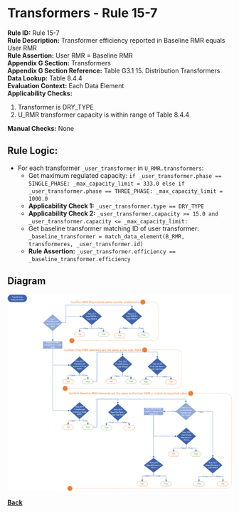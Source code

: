 # Transformers - Rule 15-7
**Rule ID:** Rule 15-7  
**Rule Description:** Transformer efficiency reported in Baseline RMR equals User RMR  
**Rule Assertion:** User RMR = Baseline RMR  
**Appendix G Section:** Transformers  
**Appendix G Section Reference:**  Table G3.1 15. Distribution Transformers  
**Data Lookup:** Table 8.4.4  
**Evaluation Context:**  Each Data Element   
**Applicability Checks:**
1. Transformer is DRY_TYPE
2. U_RMR transformer capacity is within range of Table 8.4.4  

**Manual Checks:** None  

## Rule Logic:
- For each transformer `_user_transformer` in `U_RMR.transformers`:
    - Get maximum regulated capacity: `if _user_transformer.phase == SINGLE_PHASE: _max_capacity_limit = 333.0 else if _user_transformer.phase == THREE_PHASE: _max_capacity_limit = 1000.0`  
    - **Applicability Check 1:** `_user_transformer.type == DRY_TYPE`  
    - **Applicability Check 2:** `_user_transformer.capacity >= 15.0 and _user_transformer.capacity <= _max_capacity_limit:`
    - Get baseline transformer matching ID of user transformer: `_baseline_transformer = match_data_element(B_RMR, transformeres, _user_transformer.id)`
    - **Rule Assertion:** `_user_transformer.efficiency == _baseline_transformer.efficiency`

## Diagram
<img src="../diagrams/Section15.png">

**[Back](../_toc.md)**
